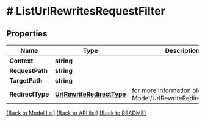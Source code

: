 # # ListUrlRewritesRequestFilter


## Properties 


Name | Type | Description | Notes
------------ | ------------- | ------------- | -------------
**Context**| **string** |   | [optional]
**RequestPath**| **string** |   | [optional]
**TargetPath**| **string** |   | [optional]
**RedirectType**| [**UrlRewriteRedirectType**](UrlRewriteRedirectType.md) |  for more information please, see Model/UrlRewriteRedirectType.php  | [optional] [default to URLREWRITEREDIRECTTYPE_UNKNOWN]


[[Back to Model list]](../../README.md#models) [[Back to API list]](../../README.md#endpoints) [[Back to README]](../../README.md)

